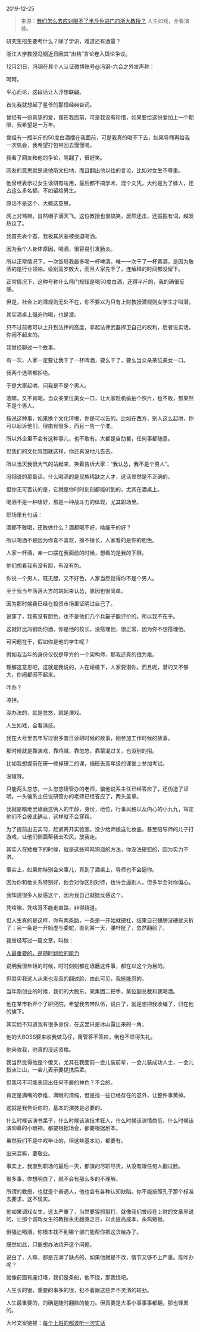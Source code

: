 2019-12-25

> 来源：[我们怎么去应对喝不了半斤免进门的浙大教授？](http://mp.weixin.qq.com/s?__biz=MzU3NDc5Nzc0NQ==&mid=2247486156&idx=1&sn=67162cfce490b508c0e16be5b61515d3&chksm=fd2da812ca5a21045aeb1363068a447ec5794d46279dbf2db845187fe6c9674385f1762fef11&scene=27#wechat_redirect)
> 人生如戏，全看演技。

研究生招生要考什么？除了学识，难道还有酒量？

  

浙江大学教授冯钢近日因其“出格”言论卷入舆论争议。

  

12月21日，冯钢在其个人认证微博账号@冯钢-六合之外发声称：

  

  

呵呵。

  

平心而论，这段话让人浮想联翩。

  

首先我就想起了星爷的那段经典台词。

  

曾经有一份真挚的爱，摆在我面前，可是我没有珍惜，如果要给这份爱加上一个期限，我希望是一万年。

  

曾经有一瓶半斤的50度白酒摆在我面前，可是我真的喝不下去，如果导师再给我一次机会，我希望打包带回去慢慢喝。

  

我看了网友和他的争论，骂翻了，很好笑。

  

网友的意思就是说他斯文扫地，而且翻出他以往的言论，比如对女生不尊重。

  

他曾经表示过女生读研有啥用，最后都不搞学术，混个文凭，大约是为了嫁人，还占这么多名额，不如留给男生。

  

原话不是这个，大概这意思。

  

网上对骂嘛，自然帽子满天飞。这位教授也很搞笑，居然还击，还振振有词，越发热议了。

  

我首先表个态，我极其厌恶被强迫喝酒。

  

因为我个人身体原因，喝酒，很容易引发肠炎。

  

所以正常情况下，一次饭局我最多喝一杯啤酒。唯一一次干了一杯黄酒，是因为敬酒的是行业领袖，级别高岁数大，而且人家先干了，连解释的时间都没留下。

  

正常情况下，这种号称什么师门规矩是喝50度白酒，还得半斤的，我的确很反感。

  

但是，社会上的潜规则无处不在，你不要以为只有上财教授潜规则女学生才叫潜。

  

其实酒桌上强迫你喝，也是潜。

  

只不过前者可以上升到法律的高度，拿起法律武器捍卫自己的权利，后者说实话，你闹不起来的。

  

我曾经聊过一个故事。

  

有一次，人家一定要让我干了一杯啤酒，要么干了，要么当众亲某位美女一口。

  

我两个选项都拒绝。

  

于是大家起哄，问我是不是个男人。

  

酒嘛，又不肯喝，当众亲某位美女一口，让大家趁机偷拍个照片，也不敢，那果然不是个男人。

  

按说这种事，如果换个文化环境，你是可以告的。比如在西方，别人这么起哄，你可以起诉他们，理由有很多，而且一告一个准。

  

所以外企里不会有这种事儿，也不敢有。大都是自助餐，任何事都随意。

  

但我们的文化氛围就这样，你还真没地儿告去。

  

所以当天我很大气的站起来，笑着告诉大家：“我认怂，我不是个男人”。

  

冯钢说的那番话，什么喝酒的是民族稀缺之人才，这话显然是不正确的。

  

但你无可否认的是，它就是你时时刻刻都能听到的，尤其在酒桌上。

  

喝酒不是一种嗜好，那是一种战斗力的体现，尤其职场里。

  

职场里有句话：

  

酒都不敢喝，还敢做什么？酒都喝不好，啥能干的好？

  

所以喝酒不是因为你喜不喜欢，擅不擅长，人家看的是你的胆色。

  

人家一杯酒，亲一口摆在我面前的时候，想看的是我的下限。

  

他们想看我有没有胆，有没有色。

  

你说一个男人，既无胆，又不好色，人家当然觉得你不是个男人。

  

至于我当年落落大方的站起来认怂，原因也很简单。

  

因为那时候我已经在投资市场里证明过自己了。

  

说穿了，我有没有胆色，也不是他们几个兵篓子能评价的。所以我不在乎。

  

这就好比冯钢劝你酒，你是他的校长，没搭理他，很正常，因为你不想搭理他。

  

可问题在于，假如你是他的学生呢？

  

假如我当年的身份仅仅是甲方的一个架构师，那我还真的很为难。

  

理解这意思吧，这就是我说的，人在矮檐下，人家要潜你。而且呢，潜的又不够大，你闹都闹不起来。

  

咋办？

  

凉拌。

  

没办法的，就是忽悠，就是演戏。

  

人生如戏，全看演技。

  

我在大号里去年写过很多昔日读研时候的故事，刚参加工作时候的故事。

  

那时候就是靠演戏，靠鸡贼，靠忽悠，靠蒙混过关，也没别的招。

  

比如我想提前在研一修掉研二的课，插班去高年级的课堂上参加考试。

  

没辙呀。

  

只能两头忽悠，一头忽悠研管办的老师，骗他说系主任已经答应了，还伪造了证明。一头骗系主任说研管办的老师已经答应了，两头盖章。

  

我就是暗地里琢磨这俩人的年龄，身份，地位，行事风格以及内心的小九九，笃定他们不会彼此确认，这样就不会穿帮。

  

为了提前出去实习，赶紧离开实验室。没少给师娘送化妆品，甚至陪导师的儿子打游戏，让他们侧面帮我去吹风，放我走。

  

其实人在矮檐下的时候，就是这些鸡鸣狗盗的方法，你没法硬怼的，因为实力不济。

  

事实上，如果你特别会来事儿，真到了酒桌上，导师也不会逼你。

  

因为你和他关系特别好，他会对你区别对待，也许会逼别人，但多半会对你偏心。

  

我知道很多人反感这个，因为我自己就挺反感这个。

  

凭啥嘛，凭啥哥不能走直路，非得绕道。

  

但人生真的是这样，你有两条路，一条是一开始就硬杠，结果自己翅膀没硬就夭折了；另一条是一开始虚与委蛇，直到某一天，腰杆挺了，忽然翻脸了。

  

我曾经写过一篇文章，叫做：

  

[人最重要的，是随时翻脸的能力](http://mp.weixin.qq.com/s?__biz=MzU3NDc5Nzc0NQ==&mid=2247486120&idx=1&sn=bd9f0837efe5410e107e1e9f4480cc9d&chksm=fd2da876ca5a2160e5b2c91fdb435e93ae4ddce5b397d3de3a81a85bed6dbd7d16bc4f96c9c3&scene=21#wechat_redirect)  

  

说明我很年轻的时候，时时刻刻都在琢磨这件事，都在以这个为目的。

  

但其实我这人从来也没真的翻过脸，由此可见，我挺能忍的。

  

当年刚创业的时候，我们的大股东，某集团二把手，某位副总裁和我喝酒。

  

他在某市新开个了研究院，希望我去带队伍，说白了，就是想把我收编了，归在他的旗下。

  

其实他不知道我有很多身份，在这里只是冰山露出来的一角。

  

他的大BOSS要来收我做马仔，甭管答不答应，倒也不显得失礼。

  

他来收我，他真的没这资格。

  

我当然觉得他是个傻叉，尤其在我面前一会儿装前辈，一会儿装成功人士，一会儿指点江山，一会儿表示要提携后辈。

  

但我可不可能表现出任何不屑的神色？不会的。

  

肯定是满嘴的恭维，满眼的清纯，但是找一些已经存在的意外，让整件事黄掉。

  

这就是我告诉你的，基本的演技是必要的。

  

什么时候该演书呆子，什么时候该演技术狂人，什么时候该演情商低，什么时候该演仰慕的小眼神，都要根据场合，都要根据剧本。

  

虽然我们不是中戏毕业的，但这些基本功，都要有。

  

出来混嘛，要敬业。

  

事实上，我直到职场的最后一天，都演的尽职尽责，从没有跟任何人翻过脸。

  

很多事，你想明白了，就不会有那么多的不理解。

  

所谓的教授，也就是个普通人，他也会有各种认知缺陷。你不能按照孔子那个标准去要求，这不现实。

  

他如果调戏女生，这太严重了，当然要狠抓狠打，就像我们曾经在上财的文章里说的，让那个调戏女生的教授永无翻身之日，以此提高成本，杀鸡儆猴。

  

但强迫喝酒，你根本找不到哪个部门能帮你把这货给办了。

  

既然如此，只能想办法绕开这个问题。

  

说白了，人嘛，都是充满了缺点的，如果他就是不改，情节又够不上严重。能咋办呢？

  

就像前面有座灯塔，我们是条船，他不绕，那我绕吧。

  

人生长的很，重要的事多的很，犯不着跟这些弄不灵清的较劲。

  

人生最重要的，的确是随时翻脸的能力。但真要是大事小事事事都翻，那也怪累的。

  

大号文案链接：[每个上班的都该听一次实话](https://mp.weixin.qq.com/s?__biz=MzU0MjYwNDU2Mw==&mid=2247487951&idx=2&sn=fc752d06c9caa6389b034d3eca0840de&chksm=fb197db3cc6ef4a57bf9d768f894310ca9ea3cefc98512adad540db5252c6f40161fe01f1787&token=103831233&lang=zh_CN&scene=21#wechat_redirect)

